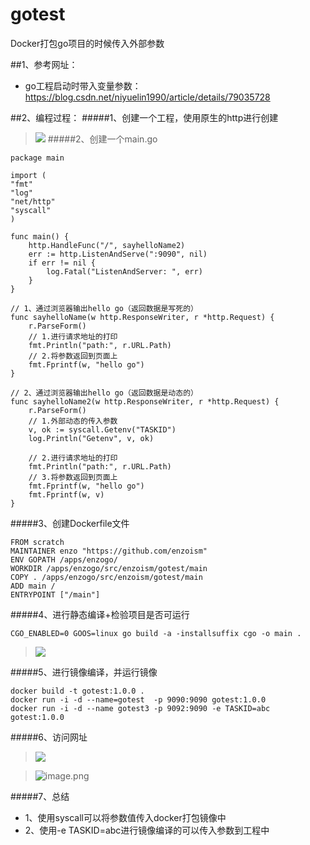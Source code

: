 # gotest
Docker打包go项目的时候传入外部参数


##1、参考网址：
- go工程启动时带入变量参数：https://blog.csdn.net/niyuelin1990/article/details/79035728

##2、编程过程：
#####1、创建一个工程，使用原生的http进行创建
> ![](https://upload-images.jianshu.io/upload_images/1096351-d05be2129d1dbda8.png?imageMogr2/auto-orient/strip%7CimageView2/2/w/1240)
#####2、创建一个main.go
```
package main

import (
"fmt"
"log"
"net/http"
"syscall"
)

func main() {
	http.HandleFunc("/", sayhelloName2)
	err := http.ListenAndServe(":9090", nil)
	if err != nil {
		log.Fatal("ListenAndServer: ", err)
	}
}

// 1、通过浏览器输出hello go（返回数据是写死的）
func sayhelloName(w http.ResponseWriter, r *http.Request) {
	r.ParseForm()
	// 1.进行请求地址的打印
	fmt.Println("path:", r.URL.Path)
	// 2.将参数返回到页面上
	fmt.Fprintf(w, "hello go")
}

// 2、通过浏览器输出hello go（返回数据是动态的）
func sayhelloName2(w http.ResponseWriter, r *http.Request) {
	r.ParseForm()
	// 1.外部动态的传入参数
	v, ok := syscall.Getenv("TASKID")
	log.Println("Getenv", v, ok)

	// 2.进行请求地址的打印
	fmt.Println("path:", r.URL.Path)
	// 3.将参数返回到页面上
	fmt.Fprintf(w, "hello go")
	fmt.Fprintf(w, v)
}
```
#####3、创建Dockerfile文件
```
FROM scratch
MAINTAINER enzo "https://github.com/enzoism"
ENV GOPATH /apps/enzogo/
WORKDIR /apps/enzogo/src/enzoism/gotest/main
COPY . /apps/enzogo/src/enzoism/gotest/main
ADD main /
ENTRYPOINT ["/main"]
```
#####4、进行静态编译+检验项目是否可运行
```
CGO_ENABLED=0 GOOS=linux go build -a -installsuffix cgo -o main .
```
> ![](https://upload-images.jianshu.io/upload_images/1096351-ab3c230017523115.png?imageMogr2/auto-orient/strip%7CimageView2/2/w/1240)

#####5、进行镜像编译，并运行镜像
```
docker build -t gotest:1.0.0 . 
docker run -i -d --name=gotest  -p 9090:9090 gotest:1.0.0
docker run -i -d --name gotest3 -p 9092:9090 -e TASKID=abc  gotest:1.0.0 
```
#####6、访问网址
> ![](https://upload-images.jianshu.io/upload_images/1096351-86a787cc8a3f034d.png?imageMogr2/auto-orient/strip%7CimageView2/2/w/1240)

>![image.png](https://upload-images.jianshu.io/upload_images/1096351-aa5e9987bc97af74.png?imageMogr2/auto-orient/strip%7CimageView2/2/w/1240)

#####7、总结
- 1、使用syscall可以将参数值传入docker打包镜像中
- 2、使用-e TASKID=abc进行镜像编译的可以传入参数到工程中

